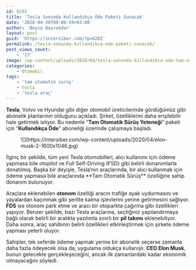```yaml
---
id: 6202
title: 'Tesla Sonunda Kullandıkça Öde Paketi Sunacak'
date: '2020-04-30T09:00:59+03:00'
author: 'Beyza Bayrakdar'
layout: post
guid: 'https://intersiber.com/?p=6202'
permalink: /tesla-sonunda-kullandikca-ode-paketi-sunacak/
post_views_count:
    - '17'
image: /wp-content/uploads/2020/04/tesla-sonunda-kullandikca-ode-tam-otomatik-surus-paketi-sunacak-scaled.jpg
categories:
    - Otomobil
tags:
    - 'tam otomatik sürüş'
    - tesla
    - 'tesla araç'
---
```


**Tesla**, Volvo ve Hyundai gibi diğer otomobil üreticilerinde gördüğümüz gibi abonelik planlarının olduğunu açıkladı. Şirket, özelliklerini daha erişilebilir hale getirmek istiyor. Bu nedenle “**Tam Otomatik Sürüş Yeteneği**” paketi için “**Kullandıkça Öde**” aboneliği üzerinde çalışmaya başladı.

<figure class="wp-block-image size-large">![](https://intersiber.com/wp-content/uploads/2020/04/elon-musk-2-1600x1046.jpg)</figure>İlginç bir şekilde, tüm yeni Tesla otomobilleri, alıcı kullanımı için ödeme yapmasa bile otopilot ve Full Self-Driving (FSD) gibi belirli donanımlarla donatılmış. Başka bir deyişle, Tesla’nın araçlarında, bir alıcı kullanmak için ödeme yapmasa bile araçlarında **Tam Otomatik Sürüş** özelliğine sahip donanım bulunuyor.

Araçlara eklenebilen **otonom** özelliği aracın trafiğe ayak uydurmasını ve yayalardan kaçınmak gibi şeritte kalma işlevlerini yerine getirmesini sağlıyor. **FDS** ise otonom park etme ve aracı bir otoparkta çağırma gibi özellikleri yapıyor. Benzer şekilde, bazı Tesla araçlarına, seçtiğiniz yapılandırmaya bağlı olarak belirli bir aralıkta yazılımla sınırlı bir **pil takımı** eklenebiliyor. Daha sonra, araç sahibinin belirli özellikleri etkinleştirmek için şirkete ödeme yapması yeterli oluyor.

Sahipler, tek seferde ödeme yapmak yerine bir abonelik seçerse zamanla daha fazla ödeyecek olsa da, uygulama oldukça kullanışlı. **CEO Elon Musk**, bunun gelecekte gerçekleşeceğini, ancak ilk zamanlardaki kadar ekonomik olmayacağını söyledi.